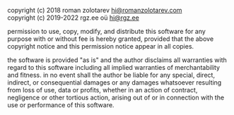 copyright (c) 2018 roman zolotarev hi@romanzolotarev.com<br>
copyright (c) 2019-2022 rgz.ee o&uuml; hi@rgz.ee

permission to use, copy, modify, and distribute this software for any purpose
with or without fee is hereby granted, provided that the above copyright notice
and this permission notice appear in all copies.

the software is provided "as is" and the author disclaims all warranties with
regard to this software including all implied warranties of merchantability and
fitness. in no event shall the author be liable for any special, direct,
indirect, or consequential damages or any damages whatsoever resulting from loss
of use, data or profits, whether in an action of contract, negligence or other
tortious action, arising out of or in connection with the use or performance of
this software.
